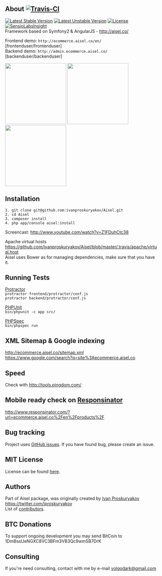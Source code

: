 About [![Travis-CI](https://travis-ci.org/ivanproskuryakov/Aisel.svg?branch=master)](https://travis-ci.org/ivanproskuryakov/Aisel)
-----------------------------------

[![Latest Stable Version](https://poser.pugx.org/aisel/aisel/v/stable.svg)](https://packagist.org/packages/aisel/aisel)
[![Latest Unstable Version](https://poser.pugx.org/aisel/aisel/v/unstable.svg)](https://packagist.org/packages/aisel/aisel)
[![License](https://poser.pugx.org/aisel/aisel/license.svg)](https://packagist.org/packages/aisel/aisel)
<br/>
[![SensioLabsInsight](https://insight.sensiolabs.com/projects/e3761c26-4de8-4679-8645-ddedad0ae4a4/big.png)](https://insight.sensiolabs.com/projects/e3761c26-4de8-4679-8645-ddedad0ae4a4)<br/>
Framework based on Symfony2 & AngularJS - http://aisel.co/

Frontend demo: `http://ecommerce.aisel.co/en/` [frontenduser/frontenduser]<br/>
Backend demo: `http://admin.ecommerce.aisel.co/` [backenduser/backenduser]<br/>

<img width="200" src="http://aisel.co/screenshots/frontend_product_view.png"/>
<img width="200" src="http://aisel.co/screenshots/frontend_dashboard.png"/>
<img width="200" src="http://aisel.co/screenshots/frontend_checkout.png"/>

Installation
-----------------------------------
```
1. git clone git@github.com:ivanproskuryakov/Aisel.git
2. cd Aisel
3. composer install
4. php app/console aisel:install
```
Screencast: http://www.youtube.com/watch?v=Z1FDuhCtc38<br/>

Apache virtual hosts<br/>
https://github.com/ivanproskuryakov/Aisel/blob/master/.travis/apache/virtual.host<br/>
Aisel uses Bower as for managing dependencies, make sure that you have it.


Running Tests
-----------------------------------
[Protractor](http://angular.github.io/protractor/#/) <br/>
`protractor frontend/protractor/conf.js`<br/>
`protractor backend/protractor/conf.js`<br/>

[PHPUnit](https://phpunit.de/) <br/>
`bin/phpunit -c app src/`<br/>

[PHPSpec](http://phpspec.net/) <br/>
`bin/phpspec run`<br/>

XML Sitemap & Google indexing
-----------------------------------
http://ecommerce.aisel.co/sitemap.xml<br/>
https://www.google.com/search?q=site%3Aecommerce.aisel.co

Speed
-----------------------------------
Check with http://tools.pingdom.com/

Mobile ready check on [Responsinator](http://www.responsinator.com/)
-----------------------------------
http://www.responsinator.com/?url=ecommerce.aisel.co%2Fen%2Fproducts%2F

Bug tracking
-----------------------------------
Project uses [GitHub issues](https://github.com/ivanproskuryakov/Aisel/issues).
If you have found bug, please create an issue.

MIT License
-----------------------------------
License can be found [here](https://github.com/ivanproskuryakov/Aisel/blob/master/LICENSE).

Authors
-----------------------------------
Part of Aisel package, was originally created by [Ivan Proskuryakov](https://github.com/ivanproskuryakov) https://twitter.com/iproskuryakov<br/>
List of [contributors](https://github.com/ivanproskuryakov/AiselConfigBundle/graphs/contributors).

BTC Donations
-----------------------------------
To support ongoing development you may send BitCoin to 1DmBssUeNGXC8VC3BFm3VB3Qc9wmSB7DrK

Consulting
-----------------------------------
If you're need consulting, contact with me by e-mail volgodark@gmail.com
